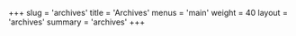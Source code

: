 +++
slug = 'archives'
title = 'Archives'
menus = 'main'
weight = 40
layout = 'archives'
summary = 'archives'
+++
